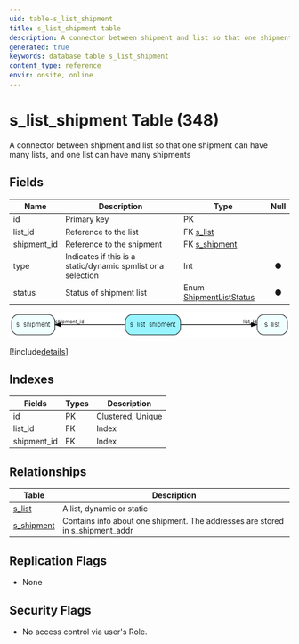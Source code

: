 ```yaml
---
uid: table-s_list_shipment
title: s_list_shipment table
description: A connector between shipment and list so that one shipment can have many lists, and one list can have many shipments
generated: true
keywords: database table s_list_shipment
content_type: reference
envir: onsite, online
---
```


# s\_list\_shipment Table (348)

A connector between shipment and list so that one shipment can have many lists, and one list can have many shipments

## Fields

| Name | Description | Type | Null |
|------|-------------|------|:----:|
|id|Primary key|PK| |
|list\_id|Reference to the list|FK [s_list](s-list.md)| |
|shipment\_id|Reference to the shipment|FK [s_shipment](s-shipment.md)| |
|type|Indicates if this is a static/dynamic spmlist or a selection|Int|&#x25CF;|
|status|Status of shipment list|Enum [ShipmentListStatus](enums/shipmentliststatus.md)|&#x25CF;|


![s_list_shipment table relationship diagram](./media/s_list_shipment.png)

[!include[details](./includes/s-list-shipment.md)]

## Indexes

| Fields | Types | Description |
|--------|-------|-------------|
|id |PK |Clustered, Unique |
|list\_id |FK |Index |
|shipment\_id |FK |Index |

## Relationships

| Table|  Description |
|------|-------------|
|[s\_list](s-list.md)  |A list, dynamic or static |
|[s\_shipment](s-shipment.md)  |Contains info about one shipment. The addresses are stored in s_shipment_addr |


## Replication Flags

* None

## Security Flags

* No access control via user's Role.

